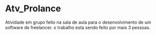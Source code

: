 # Atv_Prolance
Atividade em grupo feito na sala de aula para o desenvolvimento de um software de freelancer.
o trabalho esta sendo feito por mais 3 pessoas.
